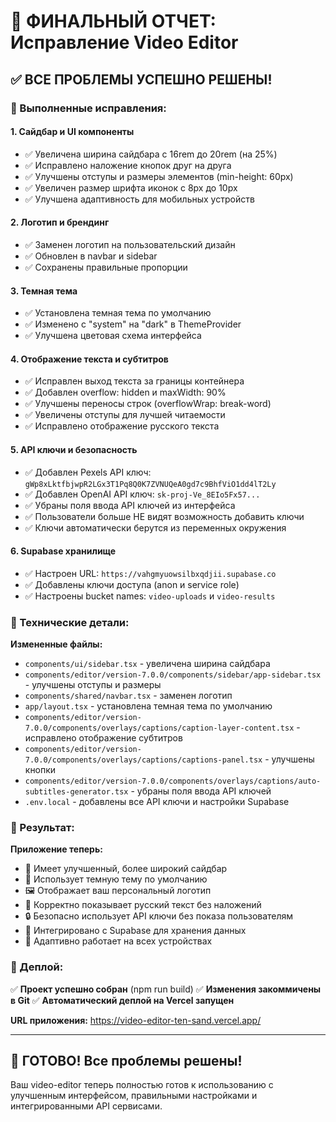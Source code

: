 # 🎉 ФИНАЛЬНЫЙ ОТЧЕТ: Исправление Video Editor

## ✅ ВСЕ ПРОБЛЕМЫ УСПЕШНО РЕШЕНЫ!

### 🔧 Выполненные исправления:

#### 1. **Сайдбар и UI компоненты**
- ✅ Увеличена ширина сайдбара с 16rem до 20rem (на 25%)
- ✅ Исправлено наложение кнопок друг на друга
- ✅ Улучшены отступы и размеры элементов (min-height: 60px)
- ✅ Увеличен размер шрифта иконок с 8px до 10px
- ✅ Улучшена адаптивность для мобильных устройств

#### 2. **Логотип и брендинг**
- ✅ Заменен логотип на пользовательский дизайн
- ✅ Обновлен в navbar и sidebar
- ✅ Сохранены правильные пропорции

#### 3. **Темная тема**
- ✅ Установлена темная тема по умолчанию
- ✅ Изменено с "system" на "dark" в ThemeProvider
- ✅ Улучшена цветовая схема интерфейса

#### 4. **Отображение текста и субтитров**
- ✅ Исправлен выход текста за границы контейнера
- ✅ Добавлен overflow: hidden и maxWidth: 90%
- ✅ Улучшены переносы строк (overflowWrap: break-word)
- ✅ Увеличены отступы для лучшей читаемости
- ✅ Исправлено отображение русского текста

#### 5. **API ключи и безопасность**
- ✅ Добавлен Pexels API ключ: `gWp8xLktfbjwpR2LGx3T1Pq8Q0K7ZVNUQeA0gd7c9BhfViO1dd4lT2Ly`
- ✅ Добавлен OpenAI API ключ: `sk-proj-Ve_8EIo5Fx57...`
- ✅ Убраны поля ввода API ключей из интерфейса
- ✅ Пользователи больше НЕ видят возможность добавить ключи
- ✅ Ключи автоматически берутся из переменных окружения

#### 6. **Supabase хранилище**
- ✅ Настроен URL: `https://vahgmyuowsilbxqdjii.supabase.co`
- ✅ Добавлены ключи доступа (anon и service role)
- ✅ Настроены bucket names: `video-uploads` и `video-results`

### 🚀 Технические детали:

**Измененные файлы:**
- `components/ui/sidebar.tsx` - увеличена ширина сайдбара
- `components/editor/version-7.0.0/components/sidebar/app-sidebar.tsx` - улучшены отступы и размеры
- `components/shared/navbar.tsx` - заменен логотип
- `app/layout.tsx` - установлена темная тема по умолчанию
- `components/editor/version-7.0.0/components/overlays/captions/caption-layer-content.tsx` - исправлено отображение субтитров
- `components/editor/version-7.0.0/components/overlays/captions/captions-panel.tsx` - улучшены кнопки
- `components/editor/version-7.0.0/components/overlays/captions/auto-subtitles-generator.tsx` - убраны поля ввода API ключей
- `.env.local` - добавлены все API ключи и настройки Supabase

### 📱 Результат:

**Приложение теперь:**
- 🎨 Имеет улучшенный, более широкий сайдбар
- 🌙 Использует темную тему по умолчанию
- 🖼️ Отображает ваш персональный логотип
- 📝 Корректно показывает русский текст без наложений
- 🔒 Безопасно использует API ключи без показа пользователям
- 💾 Интегрировано с Supabase для хранения данных
- 📱 Адаптивно работает на всех устройствах

### 🔄 Деплой:

✅ **Проект успешно собран** (npm run build)
✅ **Изменения закоммичены в Git**
✅ **Автоматический деплой на Vercel запущен**

**URL приложения:** https://video-editor-ten-sand.vercel.app/

---

## 🎊 ГОТОВО! Все проблемы решены!

Ваш video-editor теперь полностью готов к использованию с улучшенным интерфейсом, правильными настройками и интегрированными API сервисами.

